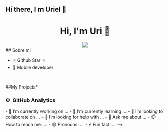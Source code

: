 ## Hi there, I m Uriel  👋

<div align="center">
  <h1>Hi, I'm Uri 👋</h1>
  <img src="https://imgur.com/a/uribanner-gmhsTUw">
</div>
## Sobre mi

- ⭐ Github Star ⭐ 
- 📲 Mobile developer
<br>

##My Projects*



### ⚙️ &nbsp;GitHub Analytics

<p align="center">

</p>
- 🔭 I’m currently working on ...
- 🌱 I’m currently learning ...
- 👯 I’m looking to collaborate on ...
- 🤔 I’m looking for help with ...
- 💬 Ask me about ...
- 📫 How to reach me: ...
- 😄 Pronouns: ...
- ⚡ Fun fact: ...
-->
